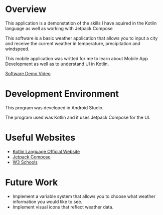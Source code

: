 # Overview

This application is a demonstation of the skills I have aquired in the Kotlin language as well as working with Jetpack Compose

This software is a basic weather application that allows you to input a city and receive the current weather in temperature, precipitation and windspeed.

This mobile application was writted for me to learn about Mobile App Development as well as to understand UI in Kotlin.


[Software Demo Video](https://youtu.be/vpGwSk0fvfg)

# Development Environment

This program was developed in Android Studio.

The program used was Kotlin and it uses Jetpack Compose for the UI.


# Useful Websites


- [Kotlin Language Official Website](https://kotlinlang.org/)
- [Jetpack Compose]([https://www.programiz.com/kotlin-programming](https://developer.android.com/compose))
- [W3 Schools](https://www.w3schools.com/KOTLIN/index.php)

# Future Work


- Implement a variable system that allows you to choose what weather information you would like to see.
- Implement visual icons that reflect weather data.
